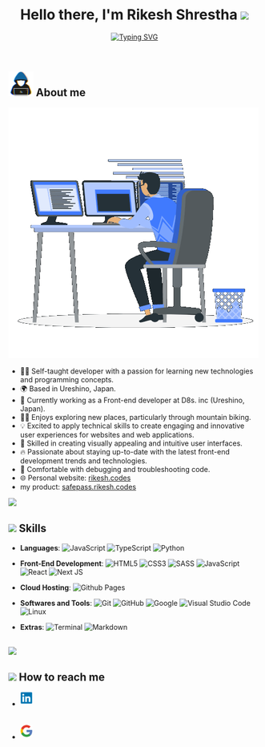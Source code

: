 <h1 align="center"><b>Hello there, I'm Rikesh Shrestha</b> <img src="https://media.giphy.com/media/hvRJCLFzcasrR4ia7z/giphy.gif" width="35"></h1>

<p align="center">
  <a href="https://git.io/typing-svg">
    <img src="https://readme-typing-svg.herokuapp.com?font=Fira+Code&pause=1000&width=435&lines=Rikesh+here..;I'm+a+software+engineer%2Fdeveloper;love+to+explore+places+and+moutain+biking;I'm+open+to+all+kind+of+music" alt="Typing SVG" />
  </a>
</p>

<br>

## <img src="https://github.com/0xAbdulKhalid/0xAbdulKhalid/raw/main/assets/mdImages/about_me.gif" width="50"> **About me**

![Right Side](https://github.com/0xAbdulKhalid/0xAbdulKhalid/raw/main/assets/mdImages/Right_Side.gif)

- 👨‍💻 Self-taught developer with a passion for learning new technologies and programming concepts.
- 🌍 Based in Ureshino, Japan.
- 💼 Currently working as a Front-end developer at D8s. inc (Ureshino, Japan).
- 🚵‍♂️ Enjoys exploring new places, particularly through mountain biking.
- 💡 Excited to apply technical skills to create engaging and innovative user experiences for websites and web applications.
- 🎨 Skilled in creating visually appealing and intuitive user interfaces.
- 🔥 Passionate about staying up-to-date with the latest front-end development trends and technologies.
- 🐞 Comfortable with debugging and troubleshooting code.
- 🌐 Personal website: [rikesh.codes](https://rikesh.codes/)
- my product: [safepass.rikesh.codes](htpps://safepass.rikesh.codes)

<img src="https://user-images.githubusercontent.com/73097560/115834477-dbab4500-a447-11eb-908a-139a6edaec5c.gif">

## <img src="https://media2.giphy.com/media/QssGEmpkyEOhBCb7e1/giphy.gif?cid=ecf05e47a0n3gi1bfqntqmob8g9aid1oyj2wr3ds3mg700bl&rid=giphy.gif" width="25"> **Skills**

<p align="center">

- **Languages**:
  ![JavaScript](https://img.shields.io/badge/JavaScript%20-%23F7DF1E.svg?style=for-the-badge&logo=javascript&logoColor=black)
  ![TypeScript](https://img.shields.io/badge/-TypeScript-007acc?style=for-the-badge&logo=typescript&logoColor=white)
  ![Python](https://img.shields.io/badge/Python%20-%2314354C.svg?style=for-the-badge&logo=python&logoColor=white)

- **Front-End Development**:
  ![HTML5](https://img.shields.io/badge/HTML5%20-%23E34F26.svg?style=for-the-badge&logo=html5&logoColor=white)
  ![CSS3](https://img.shields.io/badge/CSS%20-%231572B6.svg?style=for-the-badge&logo=css3&logoColor=white)
  ![SASS](https://img.shields.io/badge/SASS-hotpink.svg?style=for-the-badge&logo=SASS&logoColor=white)
  ![JavaScript](https://img.shields.io/badge/JavaScript%20-%23F7DF1E.svg?style=for-the-badge&logo=javascript&logoColor=black)
  ![React](https://img.shields.io/badge/react-%2320232a.svg?style=for-the-badge&logo=react&logoColor=%2361DAFB)
  ![Next JS](https://img.shields.io/badge/Next-black?style=for-the-badge&logo=next.js&logoColor=white)

- **Cloud Hosting**:
  ![Github Pages](https://img.shields.io/badge/GitHub%20Pages-%23327FC7.svg?style=for-the-badge&logo=github&logoColor=white)

- **Softwares and Tools**:
  ![Git](https://img.shields.io/badge/git-%23F05033.svg?style=for-the-badge&logo=git&logoColor=white)
  ![GitHub](https://img.shields.io/badge/github-%23121011.svg?style=for-the-badge&logo=github&logoColor=white)
  ![Google](https://img.shields.io/badge/google-%234285F4.svg?style=for-the-badge&logo=google&logoColor=white)
  ![Visual Studio Code](https://img.shields.io/badge/Visual%20Studio%20Code-0078d7.svg?style=for-the-badge&logo=visual-studio-code&logoColor=white)
  ![Linux](https://img.shields.io/badge/Linux-FCC624?style=for-the-badge&logo=linux&logoColor=black)

- **Extras**:
  ![Terminal](https://img.shields.io/badge/Terminal-%23054020?style=for-the-badge&logo=gnu-bash&logoColor=white)
  ![Markdown](https://img.shields.io/badge/markdown-%23000000.svg?style=for-the-badge&logo=markdown&logoColor=white)

</p>

<br>

<img src="https://user-images.githubusercontent.com/73097560/115834477-dbab4500-a447-11eb-908a-139a6edaec5c.gif">

## <img src="https://media2.giphy.com/media/QssGEmpkyEOhBCb7e1/giphy.gif?cid=ecf05e47a0n3gi1bfqntqmob8g9aid1oyj2wr3ds3mg700bl&rid=giphy.gif" width="25"> **How to reach me**

<div align='left'>

<ul>

<li>
<a href="https://www.linkedin.com/in/rikesh-shrestha-62539b111/" target="_blank" title="LinkedIn">
<img src="https://raw.githubusercontent.com/devicons/devicon/master/icons/linkedin/linkedin-original.svg" alt="LinkedIn" style="margin-bottom: 5px; width: 24px; height: 24px;"/>
</a>
</li>

<br>

<br>

<li>
<a href="mailto:sr1k3sh@gmail.com" target="_blank" title="Gmail">
<img src="https://raw.githubusercontent.com/devicons/devicon/master/icons/google/google-original.svg" alt="Gmail" style="margin-bottom: 5px; width: 24px; height: 24px;" />
</a>
</li>
	
</ul>
</div>
